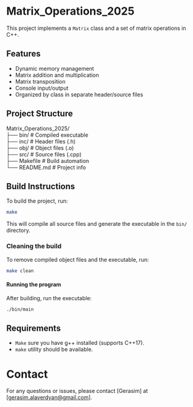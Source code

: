 # Matrix_Operations_2025

This project implements a `Matrix` class and a set of matrix operations in C++.

## Features

- Dynamic memory management
- Matrix addition and multiplication
- Matrix transposition
- Console input/output
- Organized by class in separate header/source files

## Project Structure

Matrix_Operations_2025/  
├── bin/ # Compiled executable  
├── inc/ # Header files (.h)  
├── obj/ # Object files (.o)  
├── src/ # Source files (.cpp)  
├── Makefile # Build automation  
└── README.md # Project info  

## Build Instructions

To build the project, run:

```bash
make
```

This will compile all source files and generate the executable in the `bin/` directory.

### Cleaning the build

To remove compiled object files and the executable, run:

```bash
make clean
```

#### Running the program
After building, run the executable:

```bash
./bin/main
```

## Requirements

- `Make` sure you have g++ installed (supports C++17).
- `make` utility should be available.

# Contact
For any questions or issues, please contact [Gerasim] at [gerasim.alaverdyan@gmail.com].


